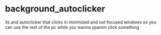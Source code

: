 # background_autoclicker
 its and autoclicker that clicks in minimized and not focused windows so you can use the rest of the pc while you wanna spamm click something
